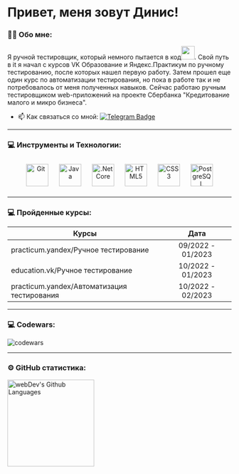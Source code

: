 
# Привет, меня зовут Динис!


### :man_technologist: Обо мне:

Я ручной тестировщик, который немного пытается в код<img src="https://media.giphy.com/media/WUlplcMpOCEmTGBtBW/giphy.gif" width="30px">. Свой путь в it я начал с курсов VK Образование и Яндекс.Практикум по ручному тестированию, после которых нашел первую работу. Затем прошел еще один курс по автоматизации тестирования, но пока в работе так и не потребовалось от меня полученных навыков. Сейчас работаю ручным тестировщиком web-приложений на проекте Сбербанка "Кредитование малого и микро бизнеса".




- :mailbox: Как связаться со мной: [![Telegram Badge](https://img.shields.io/badge/-SatvalovDinis-blue?style=flat&logo=Telegram&logoColor=white)](https://t.me/TrueKappa) 
---

### 💻 Инструменты и Технологии:

<div align="center">  
<a href="https://github.com/" target="_blank"><img style="margin: 10px" src="https://profilinator.rishav.dev/skills-assets/git-scm-icon.svg" alt="Git" height="50" /></a>  
<a href="https://www.java.com/" target="_blank"><img style="margin: 10px" src="https://profilinator.rishav.dev/skills-assets/java-original-wordmark.svg" alt="Java" height="50" /></a>  
<a href="https://dotnet.microsoft.com/download" target="_blank"><img style="margin: 10px" src="https://profilinator.rishav.dev/skills-assets/dotnetcore.png" alt=".Net Core" height="50" /></a>  
<a href="https://en.wikipedia.org/wiki/HTML5" target="_blank"><img style="margin: 10px" src="https://profilinator.rishav.dev/skills-assets/html5-original-wordmark.svg" alt="HTML5" height="50" /></a>  
<a href="https://www.w3schools.com/css/" target="_blank"><img style="margin: 10px" src="https://profilinator.rishav.dev/skills-assets/css3-original-wordmark.svg" alt="CSS3" height="50" /></a>  
<a href="https://www.postgresql.org/" target="_blank"><img style="margin: 10px" src="https://profilinator.rishav.dev/skills-assets/postgresql-original-wordmark.svg" alt="PostgreSQL" height="50" /></a>  
</div>


---

 ### 💻 Пройденные курсы:

| Курсы                                                           | Дата              |
| ----------------------------------------------------------------| :---------------: |
| practicum.yandex/Ручное тестирование                            | 09/2022 - 01/2023 |
| education.vk/Ручное тестирование                                | 10/2022 - 01/2023 |
| practicum.yandex/Автоматизация тестирования                     | 10/2022 - 02/2023 |

---

### 💻 Codewars:

![codewars](https://www.codewars.com/users/CyberKappa/badges/large)

---

### ⚙️ GitHub статистика:


 <img height="195px" align="left" alt="webDev's Github Languages" src="https://github-readme-stats-sigma-five.vercel.app/api/top-langs/?username=KappaHacker&layout=compact&theme=vision-friendly-dark" />

